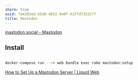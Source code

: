 ```yaml
---
share: true
uuid: fe6202ed-b5d6-4652-9e0f-637fd725327f
title: Mastodon
---
```

[mastodon.social - Mastodon](https://mastodon.social/about)

## Install

``` bash

docker-compose run --rm web bundle exec rake mastodon:setup

```

[How to Set Up a Mastodon Server | Liquid Web](https://www.liquidweb.com/kb/how-to-set-up-mastodon-server/)